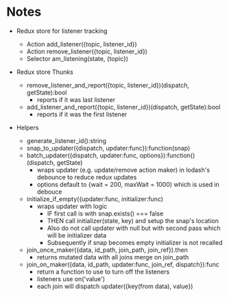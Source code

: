 # Notes

* Redux store for listener tracking
  * Action add_listener({topic, listener_id})
  * Action remove_listener({topic, listener_id})
  * Selector am_listening(state, {topic})
  
* Redux store Thunks
  * remove_listener_and_report({topic, listener_id})(dispatch, getState):bool
    * reports if it was last listener
  * add_listener_and_report({topic, listener_id})(dispatch, getState):bool
    * reports if it was the first listener
    
* Helpers
  * generate_listener_id():string
  * snap_to_updater({dispatch, updater:func}):function(snap)
  * batch_updater({dispatch, updater:func, options}):function()(dispatch, getState)
    * wraps updater (e.g. update/remove action maker) in lodash's debounce to reduce redux updates
    * options default to {wait = 200, maxWait = 1000) which is used in debouce
  * initialize_if_empty({updater:func, initializer:func)
    * wraps updater with logic
      * IF first call is with snap.exists() === false
      * THEN call initializer(state, key) and setup the snap's location
      * Also do not call updater with null but with second pass which will be initializer data
      * Subsequently if snap becomes empty initializer is not recalled
  * join_once_maker({data, id_path, join_path, join_ref}).then
    * returns mutated data with all joins merge on join_path
  * join_on_maker({data, id_path, updater:func, join_ref, dispatch}):func
    * return a function to use to turn off the listeners
    * listeners use on('value')
    * each join will dispatch updater({key(from data), value})

